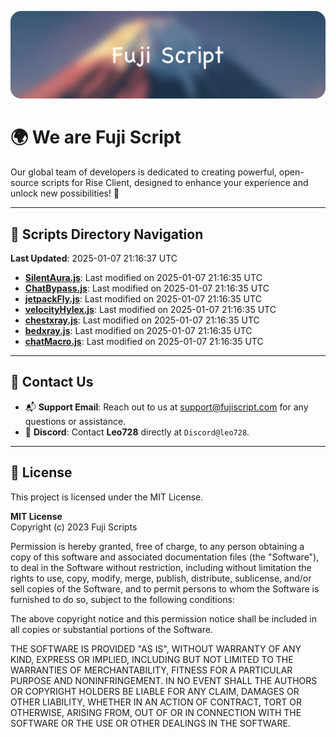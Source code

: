 ![Banner](.github/b.webp)

# 🌍 **We are Fuji Script**

Our global team of developers is dedicated to creating powerful, open-source scripts for Rise Client, designed to enhance your experience and unlock new possibilities! 🌟

---
<!-- SCRIPTS_NAVIGATION_START -->
## 📂 **Scripts Directory Navigation**

**Last Updated**: 2025-01-07 21:16:37 UTC

- **[SilentAura.js](scripts/SilentAura.js)**: Last modified on 2025-01-07 21:16:35 UTC
- **[ChatBypass.js](scripts/ChatBypass.js)**: Last modified on 2025-01-07 21:16:35 UTC
- **[jetpackFly.js](scripts/jetpackFly.js)**: Last modified on 2025-01-07 21:16:35 UTC
- **[velocityHylex.js](scripts/velocityHylex.js)**: Last modified on 2025-01-07 21:16:35 UTC
- **[chestxray.js](scripts/chestxray.js)**: Last modified on 2025-01-07 21:16:35 UTC
- **[bedxray.js](scripts/bedxray.js)**: Last modified on 2025-01-07 21:16:35 UTC
- **[chatMacro.js](scripts/chatMacro.js)**: Last modified on 2025-01-07 21:16:35 UTC

<!-- SCRIPTS_NAVIGATION_END -->

---

## 💬 **Contact Us**  
- 📬 **Support Email**: Reach out to us at [support@fujiscript.com](mailto:support@fujiscript.com) for any questions or assistance.  
- 💬 **Discord**: Contact **Leo728** directly at `Discord@leo728`.

---

## 📜 **License**

This project is licensed under the MIT License.  

**MIT License**  
Copyright (c) 2023 Fuji Scripts  

Permission is hereby granted, free of charge, to any person obtaining a copy of this software and associated documentation files (the "Software"), to deal in the Software without restriction, including without limitation the rights to use, copy, modify, merge, publish, distribute, sublicense, and/or sell copies of the Software, and to permit persons to whom the Software is furnished to do so, subject to the following conditions:  

The above copyright notice and this permission notice shall be included in all copies or substantial portions of the Software.  

THE SOFTWARE IS PROVIDED "AS IS", WITHOUT WARRANTY OF ANY KIND, EXPRESS OR IMPLIED, INCLUDING BUT NOT LIMITED TO THE WARRANTIES OF MERCHANTABILITY, FITNESS FOR A PARTICULAR PURPOSE AND NONINFRINGEMENT. IN NO EVENT SHALL THE AUTHORS OR COPYRIGHT HOLDERS BE LIABLE FOR ANY CLAIM, DAMAGES OR OTHER LIABILITY, WHETHER IN AN ACTION OF CONTRACT, TORT OR OTHERWISE, ARISING FROM, OUT OF OR IN CONNECTION WITH THE SOFTWARE OR THE USE OR OTHER DEALINGS IN THE SOFTWARE.  
